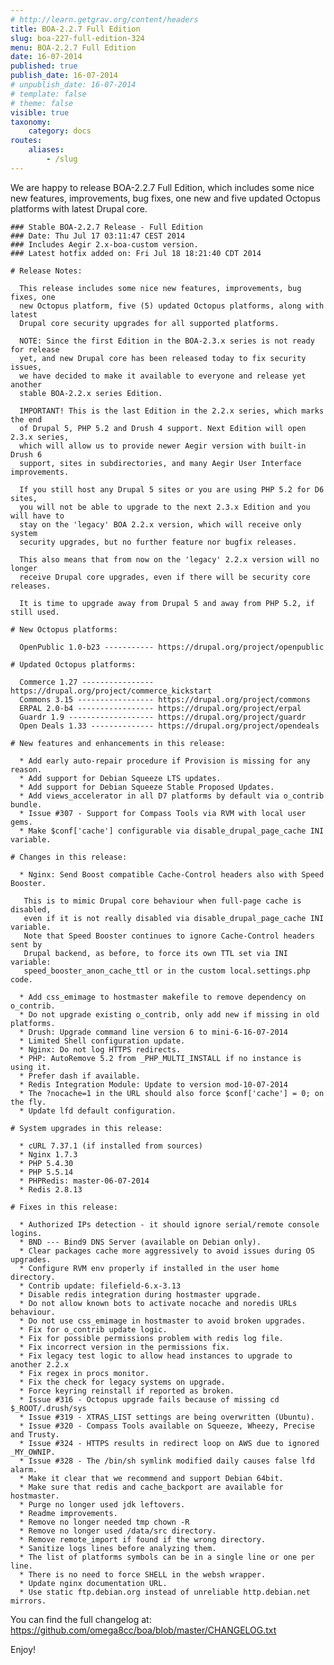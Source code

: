 ```yaml
---
# http://learn.getgrav.org/content/headers
title: BOA-2.2.7 Full Edition
slug: boa-227-full-edition-324
menu: BOA-2.2.7 Full Edition
date: 16-07-2014
published: true
publish_date: 16-07-2014
# unpublish_date: 16-07-2014
# template: false
# theme: false
visible: true
taxonomy:
    category: docs
routes:
    aliases:
        - /slug
---
```


 We are happy to release BOA-2.2.7 Full Edition, which includes some nice new features, improvements, bug fixes, one new and five updated Octopus platforms with latest Drupal core.

 
    ### Stable BOA-2.2.7 Release - Full Edition
    ### Date: Thu Jul 17 03:11:47 CEST 2014
    ### Includes Aegir 2.x-boa-custom version.
    ### Latest hotfix added on: Fri Jul 18 18:21:40 CDT 2014
    
    # Release Notes:
    
      This release includes some nice new features, improvements, bug fixes, one
      new Octopus platform, five (5) updated Octopus platforms, along with latest
      Drupal core security upgrades for all supported platforms.
    
      NOTE: Since the first Edition in the BOA-2.3.x series is not ready for release
      yet, and new Drupal core has been released today to fix security issues,
      we have decided to make it available to everyone and release yet another
      stable BOA-2.2.x series Edition.
    
      IMPORTANT! This is the last Edition in the 2.2.x series, which marks the end
      of Drupal 5, PHP 5.2 and Drush 4 support. Next Edition will open 2.3.x series,
      which will allow us to provide newer Aegir version with built-in Drush 6
      support, sites in subdirectories, and many Aegir User Interface improvements.
    
      If you still host any Drupal 5 sites or you are using PHP 5.2 for D6 sites,
      you will not be able to upgrade to the next 2.3.x Edition and you will have to
      stay on the 'legacy' BOA 2.2.x version, which will receive only system
      security upgrades, but no further feature nor bugfix releases.
    
      This also means that from now on the 'legacy' 2.2.x version will no longer
      receive Drupal core upgrades, even if there will be security core releases.
    
      It is time to upgrade away from Drupal 5 and away from PHP 5.2, if still used.
    
    # New Octopus platforms:
    
      OpenPublic 1.0-b23 ----------- https://drupal.org/project/openpublic
    
    # Updated Octopus platforms:
    
      Commerce 1.27 ---------------- https://drupal.org/project/commerce_kickstart
      Commons 3.15 ----------------- https://drupal.org/project/commons
      ERPAL 2.0-b4 ----------------- https://drupal.org/project/erpal
      Guardr 1.9 ------------------- https://drupal.org/project/guardr
      Open Deals 1.33 -------------- https://drupal.org/project/opendeals
    
    # New features and enhancements in this release:
    
      * Add early auto-repair procedure if Provision is missing for any reason.
      * Add support for Debian Squeeze LTS updates.
      * Add support for Debian Squeeze Stable Proposed Updates.
      * Add views_accelerator in all D7 platforms by default via o_contrib bundle.
      * Issue #307 - Support for Compass Tools via RVM with local user gems.
      * Make $conf['cache'] configurable via disable_drupal_page_cache INI variable.
    
    # Changes in this release:
    
      * Nginx: Send Boost compatible Cache-Control headers also with Speed Booster.
    
       This is to mimic Drupal core behaviour when full-page cache is disabled,
       even if it is not really disabled via disable_drupal_page_cache INI variable.
       Note that Speed Booster continues to ignore Cache-Control headers sent by
       Drupal backend, as before, to force its own TTL set via INI variable:
       speed_booster_anon_cache_ttl or in the custom local.settings.php code.
    
      * Add css_emimage to hostmaster makefile to remove dependency on o_contrib.
      * Do not upgrade existing o_contrib, only add new if missing in old platforms.
      * Drush: Upgrade command line version 6 to mini-6-16-07-2014
      * Limited Shell configuration update.
      * Nginx: Do not log HTTPS redirects.
      * PHP: AutoRemove 5.2 from _PHP_MULTI_INSTALL if no instance is using it.
      * Prefer dash if available.
      * Redis Integration Module: Update to version mod-10-07-2014
      * The ?nocache=1 in the URL should also force $conf['cache'] = 0; on the fly.
      * Update lfd default configuration.
    
    # System upgrades in this release:
    
      * cURL 7.37.1 (if installed from sources)
      * Nginx 1.7.3
      * PHP 5.4.30
      * PHP 5.5.14
      * PHPRedis: master-06-07-2014
      * Redis 2.8.13
    
    # Fixes in this release:
    
      * Authorized IPs detection - it should ignore serial/remote console logins.
      * BND --- Bind9 DNS Server (available on Debian only).
      * Clear packages cache more aggressively to avoid issues during OS upgrades.
      * Configure RVM env properly if installed in the user home directory.
      * Contrib update: filefield-6.x-3.13
      * Disable redis integration during hostmaster upgrade.
      * Do not allow known bots to activate nocache and noredis URLs behaviour.
      * Do not use css_emimage in hostmaster to avoid broken upgrades.
      * Fix for o_contrib update logic.
      * Fix for possible permissions problem with redis log file.
      * Fix incorrect version in the permissions fix.
      * Fix legacy test logic to allow head instances to upgrade to another 2.2.x
      * Fix regex in procs monitor.
      * Fix the check for legacy systems on upgrade.
      * Force keyring reinstall if reported as broken.
      * Issue #316 - Octopus upgrade fails because of missing cd $_ROOT/.drush/sys
      * Issue #319 - XTRAS_LIST settings are being overwritten (Ubuntu).
      * Issue #320 - Compass Tools available on Squeeze, Wheezy, Precise and Trusty.
      * Issue #324 - HTTPS results in redirect loop on AWS due to ignored _MY_OWNIP.
      * Issue #328 - The /bin/sh symlink modified daily causes false lfd alarm.
      * Make it clear that we recommend and support Debian 64bit.
      * Make sure that redis and cache_backport are available for hostmaster.
      * Purge no longer used jdk leftovers.
      * Readme improvements.
      * Remove no longer needed tmp chown -R
      * Remove no longer used /data/src directory.
      * Remove remote_import if found if the wrong directory.
      * Sanitize logs lines before analyzing them.
      * The list of platforms symbols can be in a single line or one per line.
      * There is no need to force SHELL in the websh wrapper.
      * Update nginx documentation URL.
      * Use static ftp.debian.org instead of unreliable http.debian.net mirrors.
    


 You can find the full changelog at: https://github.com/omega8cc/boa/blob/master/CHANGELOG.txt

Enjoy!